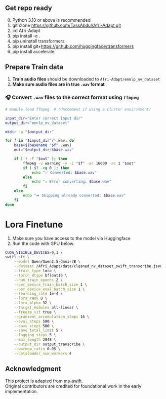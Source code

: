 

## Get repo ready
0. Python 3.10 or above is recommended
1. git clone https://github.com/TassAbdul/Afri-Adapt.git
2. cd Afri-Adapt
3. pip install -e .
4. pip uninstall transformers
5. pip install git+https://github.com/huggingface/transformers
6. pip install accelerate

## Prepare Train data

1. **Train audio files** should be downloaded to `Afri-Adapt/emnlp_nv_dataset`
2. **Make sure audio files are in true `.wav` format**

### 🎧 Convert `.wav` files to the correct format using `ffmpeg`

```bash
# module load ffmpeg  # (Uncomment if using a cluster environment)

input_dir="Enter correct input dir"
output_dir="emnlp_nv_dataset"

mkdir -p "$output_dir"

for f in "$input_dir"/*.wav; do
    base=$(basename "$f" .wav)
    out="$output_dir/$base.wav"

    if [ ! -f "$out" ]; then
        ffmpeg -v warning -y -i "$f" -ar 16000 -ac 1 "$out"
        if [ $? -eq 0 ]; then
            echo "✅ Converted: $base.wav"
        else
            echo "⚠️ Error converting: $base.wav"
        fi
    else
        echo "⏩ Skipping already converted: $base.wav"
    fi
done
```
# Lora Finetune
1. Make sure you have access to the model via Huggingface
2. Run the code with GPU below: 
```bash
CUDA_VISIBLE_DEVICES=0,1 \
swift sft \
    --model Qwen/Qwen2.5-Omni-7B \
    --dataset /Afri_Adapt/data/cleaned_nv_dataset_swift_transcribe.jsonl \
    --train_type lora \
    --torch_dtype bfloat16 \
    --num_train_epochs 2 \
    --per_device_train_batch_size 1 \
    --per_device_eval_batch_size 1 \
    --learning_rate 1e-4 \
    --lora_rank 8 \
    --lora_alpha 32 \
    --target_modules all-linear \
    --freeze_vit true \
    --gradient_accumulation_steps 16 \
    --eval_steps 500 \
    --save_steps 500 \
    --save_total_limit 5 \
    --logging_steps 5 \
    --max_length 2048 \
    --output_dir output_transcribe \
    --warmup_ratio 0.05 \
    --dataloader_num_workers 4
```

## Acknowledgment
This project is adapted from [ms-swift](https://github.com/modelscope/ms-swift).  
Original contributors are credited for foundational work in the early implementation.
